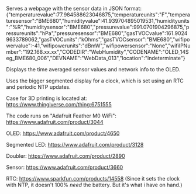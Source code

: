 Serves a webpage with the sensor data in JSON format: 
  {"temperaturevalue":77.984588623046875,"temperatureunits":"F","temperaturesensor":"BME680","humidityvalue":41.939704895019531,"humidityunits":"%R","humiditysensor":"BME680","pressurevalue":991.0701904296875,"pressureunits":"hPa","pressuresensor":"BME680","gasTVOCvalue":161.90249633789062,"gasTVOCunits":"kOhms","gasTVOCsensor":"BME680","wifipowervalue":-41,"wifipowerunits":"dBmW","wifipowersensor":"None","wifiIPNumber":"192.168.xx.xx","CODEDIR":"WebHumidity","CODENAME":"OLED_14Seg_BME680_006","DEVNAME":"WebData_013","location":"Indeterminate"}

Displays the time averaged sensor values and network info to the OLED.

Uses the bigger segmented display for a clock, which is set using an RTC and periodic NTP updates.

Case for 3D printing is located at: 
https://www.thingiverse.com/thing:6751555

The code runs on "Adafruit Feather M0 WiFi": https://www.adafruit.com/product/3044

OLED: https://www.adafruit.com/product/4650

Segmented LED: https://www.adafruit.com/product/3128

Doubler: https://www.adafruit.com/product/2890

Sensor: https://www.adafruit.com/product/3660

RTC: https://www.sparkfun.com/products/14558 (Since it sets the clock with NTP, it doesn't 100% _need_ the battery. But it's what i have on hand.)
